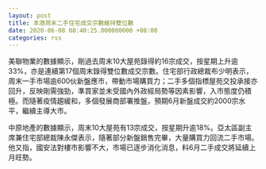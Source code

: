 ```yaml
---
layout: post
title: 本港周末二手住宅成交宗數維持雙位數
date: 2020-06-08 08:40:25.000000000 +08:00
categories: rss
---
```


美聯物業的數據顯示，剛過去周末10大屋苑錄得約16宗成交，按星期上升逾33%，亦是連續第17個周末錄得雙位數成交宗數。住宅部行政總裁布少明表示，周末一手市場逾600伙新盤應市，帶動市場購買力；二手多個指標屋苑交投承接亦回升，反映剛需強勁，準買家並未受國內外政經局勢等因素影響，入市態度仍積極。而隨著疫情趨緩和，多個發展商部署推盤，預期6月新盤成交約2000宗水平，繼續主導大市。

中原地產的數據顯示，周末10大屋苑有13宗成交，按星期升逾18%。亞太區副主席兼住宅部總裁陳永傑表示，隨著部分新盤銷售完畢，大量購買力回流二手市場。他又指，國安法對樓市影響不大，市場已逐步消化消息，料6月二手成交將延續上月旺勢。

